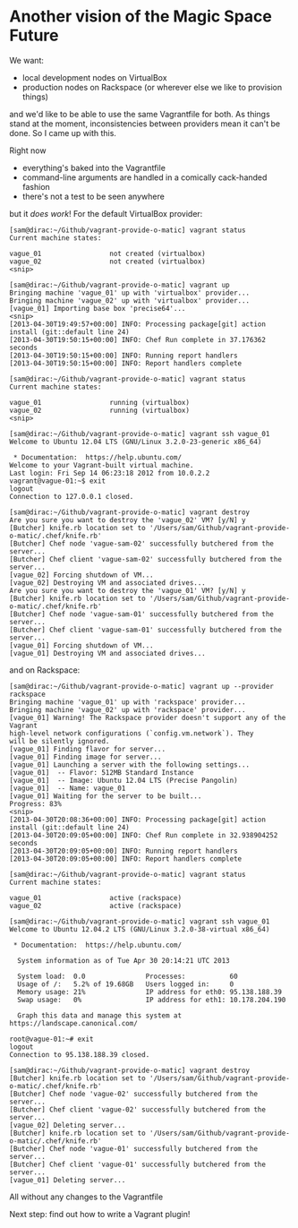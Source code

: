 # Another vision of the Magic Space Future
We want:

* local development nodes on VirtualBox
* production nodes on Rackspace (or wherever else we like to provision things)

and we'd like to be able to use the same Vagrantfile for both. As things stand at the moment, inconsistencies between providers mean it can't be done. So I came up with this.

Right now

* everything's baked into the Vagrantfile
* command-line arguments are handled in a comically cack-handed fashion
* there's not a test to be seen anywhere

but it _does work_! For the default VirtualBox provider:

    [sam@dirac:~/Github/vagrant-provide-o-matic] vagrant status
    Current machine states:

    vague_01                 not created (virtualbox)
    vague_02                 not created (virtualbox)
    <snip>
    
    [sam@dirac:~/Github/vagrant-provide-o-matic] vagrant up
    Bringing machine 'vague_01' up with 'virtualbox' provider...
    Bringing machine 'vague_02' up with 'virtualbox' provider...
    [vague_01] Importing base box 'precise64'...
    <snip>
    [2013-04-30T19:49:57+00:00] INFO: Processing package[git] action install (git::default line 24)
    [2013-04-30T19:50:15+00:00] INFO: Chef Run complete in 37.176362 seconds
    [2013-04-30T19:50:15+00:00] INFO: Running report handlers
    [2013-04-30T19:50:15+00:00] INFO: Report handlers complete
    
    [sam@dirac:~/Github/vagrant-provide-o-matic] vagrant status
    Current machine states:

    vague_01                 running (virtualbox)
    vague_02                 running (virtualbox)
    <snip>
    
    [sam@dirac:~/Github/vagrant-provide-o-matic] vagrant ssh vague_01
    Welcome to Ubuntu 12.04 LTS (GNU/Linux 3.2.0-23-generic x86_64)

     * Documentation:  https://help.ubuntu.com/
    Welcome to your Vagrant-built virtual machine.
    Last login: Fri Sep 14 06:23:18 2012 from 10.0.2.2
    vagrant@vague-01:~$ exit
    logout
    Connection to 127.0.0.1 closed.
    
    [sam@dirac:~/Github/vagrant-provide-o-matic] vagrant destroy
    Are you sure you want to destroy the 'vague_02' VM? [y/N] y
    [Butcher] knife.rb location set to '/Users/sam/Github/vagrant-provide-o-matic/.chef/knife.rb'
    [Butcher] Chef node 'vague-sam-02' successfully butchered from the server...
    [Butcher] Chef client 'vague-sam-02' successfully butchered from the server...
    [vague_02] Forcing shutdown of VM...
    [vague_02] Destroying VM and associated drives...
    Are you sure you want to destroy the 'vague_01' VM? [y/N] y
    [Butcher] knife.rb location set to '/Users/sam/Github/vagrant-provide-o-matic/.chef/knife.rb'
    [Butcher] Chef node 'vague-sam-01' successfully butchered from the server...
    [Butcher] Chef client 'vague-sam-01' successfully butchered from the server...
    [vague_01] Forcing shutdown of VM...
    [vague_01] Destroying VM and associated drives...

and on Rackspace:

    [sam@dirac:~/Github/vagrant-provide-o-matic] vagrant up --provider rackspace
    Bringing machine 'vague_01' up with 'rackspace' provider...
    Bringing machine 'vague_02' up with 'rackspace' provider...
    [vague_01] Warning! The Rackspace provider doesn't support any of the Vagrant
    high-level network configurations (`config.vm.network`). They
    will be silently ignored.
    [vague_01] Finding flavor for server...
    [vague_01] Finding image for server...
    [vague_01] Launching a server with the following settings...
    [vague_01]  -- Flavor: 512MB Standard Instance
    [vague_01]  -- Image: Ubuntu 12.04 LTS (Precise Pangolin)
    [vague_01]  -- Name: vague_01
    [vague_01] Waiting for the server to be built...
    Progress: 83%
    <snip>
    [2013-04-30T20:08:36+00:00] INFO: Processing package[git] action install (git::default line 24)
    [2013-04-30T20:09:05+00:00] INFO: Chef Run complete in 32.938904252 seconds
    [2013-04-30T20:09:05+00:00] INFO: Running report handlers
    [2013-04-30T20:09:05+00:00] INFO: Report handlers complete

    [sam@dirac:~/Github/vagrant-provide-o-matic] vagrant status
    Current machine states:

    vague_01                 active (rackspace)
    vague_02                 active (rackspace)

    [sam@dirac:~/Github/vagrant-provide-o-matic] vagrant ssh vague_01
    Welcome to Ubuntu 12.04.2 LTS (GNU/Linux 3.2.0-38-virtual x86_64)

     * Documentation:  https://help.ubuntu.com/

      System information as of Tue Apr 30 20:14:21 UTC 2013

      System load:  0.0               Processes:           60
      Usage of /:   5.2% of 19.68GB   Users logged in:     0
      Memory usage: 21%               IP address for eth0: 95.138.188.39
      Swap usage:   0%                IP address for eth1: 10.178.204.190

      Graph this data and manage this system at https://landscape.canonical.com/

    root@vague-01:~# exit
    logout
    Connection to 95.138.188.39 closed.
    
    [sam@dirac:~/Github/vagrant-provide-o-matic] vagrant destroy
    [Butcher] knife.rb location set to '/Users/sam/Github/vagrant-provide-o-matic/.chef/knife.rb'
    [Butcher] Chef node 'vague-02' successfully butchered from the server...
    [Butcher] Chef client 'vague-02' successfully butchered from the server...
    [vague_02] Deleting server...
    [Butcher] knife.rb location set to '/Users/sam/Github/vagrant-provide-o-matic/.chef/knife.rb'
    [Butcher] Chef node 'vague-01' successfully butchered from the server...
    [Butcher] Chef client 'vague-01' successfully butchered from the server...
    [vague_01] Deleting server...
    
All without any changes to the Vagrantfile
    
Next step: find out how to write a Vagrant plugin!
